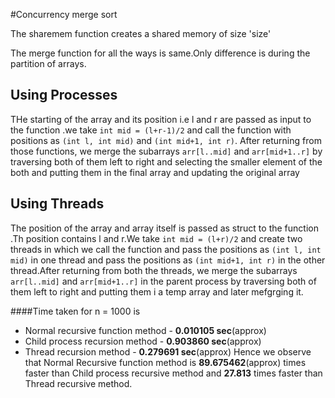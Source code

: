 #Concurrency merge sort

The sharemem function creates a shared memory of size 'size'

The merge function for all the ways is same.Only difference is during the partition of arrays.

## Using Processes

THe starting of the array and its position i.e l and r are  passed as input to the function .we take `int mid = (l+r-1)/2` and call the function with positions as `(int l, int mid)` and `(int mid+1, int r)`.
After returning from those functions, we merge the subarrays `arr[l..mid]` and `arr[mid+1..r]` by traversing both of them left to right and selecting the smaller element of the both and putting them in the final array and updating the original array

## Using Threads

The position of the array and array itself is passed as struct to the function .Th position contains l and r.We take `int mid = (l+r)/2` and create two threads in which we call the function and pass the positions as `(int l, int mid)` in one thread and pass the positions as `(int mid+1, int r)` in the other thread.After returning from both the threads, we merge the subarrays `arr[l..mid]` and `arr[mid+1..r]` in the parent process by traversing both of them left to right and putting them i a temp array and later mefgrging it.

####Time taken for n = 1000 is
- Normal recursive function method - **0.010105 sec**(approx)
- Child process recursion method - **0.903860 sec**(approx)
- Thread recursion method - **0.279691 sec**(approx)
Hence we observe that Normal Recursive function method is **89.675462**(approx) times faster than Child process recursive method and **27.813** times faster than Thread recursive method.